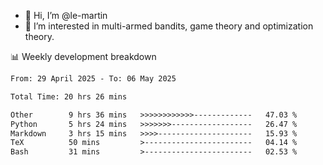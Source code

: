- 👋 Hi, I’m @le-martin
- 👀 I’m interested in multi-armed bandits, game theory and optimization theory.
<!---- 💞️ I’m looking to collaborate on ...
- 📫 How to reach me ...-->

<!---
Tutorial for using WakaTime stats in GitHub profile: https://github.com/athul/waka-readme
-->

📊 Weekly development breakdown
<!--START_SECTION:waka-->

```txt
From: 29 April 2025 - To: 06 May 2025

Total Time: 20 hrs 26 mins

Other        9 hrs 36 mins   >>>>>>>>>>>>-------------   47.03 %
Python       5 hrs 24 mins   >>>>>>>------------------   26.47 %
Markdown     3 hrs 15 mins   >>>>---------------------   15.93 %
TeX          50 mins         >------------------------   04.14 %
Bash         31 mins         >------------------------   02.53 %
```

<!--END_SECTION:waka-->

<!---
le-martin/le-martin is a ✨ special ✨ repository because its `README.md` (this file) appears on your GitHub profile.
You can click the Preview link to take a look at your changes.
--->
